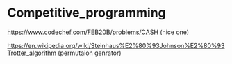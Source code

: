 # Competitive_programming

https://www.codechef.com/FEB20B/problems/CASH (nice one)

https://en.wikipedia.org/wiki/Steinhaus%E2%80%93Johnson%E2%80%93Trotter_algorithm  (permutaion genrator)
